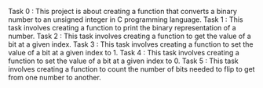 Task 0 : This project is about creating a function that converts a binary number to an unsigned integer in C programming language.
Task 1 : This task involves creating a function to print the binary representation of a number.
Task 2 : This task involves creating a function to get the value of a bit at a given index.
Task 3 : This task involves creating a function to set the value of a bit at a given index to 1.
Task 4 : This task involves creating a function to set the value of a bit at a given index to 0.
Task 5 : This task involves creating a function to count the number of bits needed to flip to get from one number to another.
